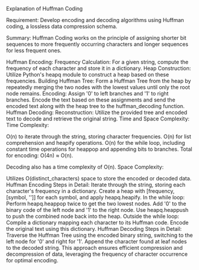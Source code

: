 Explanation of Huffman Coding

Requirement:
Develop encoding and decoding algorithms using Huffman coding, a lossless data compression schema.

Summary:
Huffman Coding works on the principle of assigning shorter bit sequences to more frequently occurring characters and longer sequences for less frequent ones.

Huffman Encoding:
Frequency Calculation: For a given string, compute the frequency of each character and store it in a dictionary.
Heap Construction: Utilize Python's heapq module to construct a heap based on these frequencies.
Building Huffman Tree: Form a Huffman Tree from the heap by repeatedly merging the two nodes with the lowest values until only the root node remains.
Encoding: Assign '0' to left branches and '1' to right branches. Encode the text based on these assignments and send the encoded text along with the heap tree to the huffman_decoding function.
Huffman Decoding:
Reconstruction: Utilize the provided tree and encoded text to decode and retrieve the original string.
Time and Space Complexity:
Time Complexity:

O(n) to iterate through the string, storing character frequencies.
O(n) for list comprehension and heapify operations.
O(n) for the while loop, including constant time operations for heappop and appending bits to branches.
Total for encoding: O(4n) ≈ O(n).

Decoding also has a time complexity of O(n).
Space Complexity:

Utilizes O(distinct_characters) space to store the encoded or decoded data.
Huffman Encoding Steps in Detail:
Iterate through the string, storing each character's frequency in a dictionary.
Create a heap with [frequency, [symbol, '']] for each symbol, and apply heapq.heapify.
In the while loop:
Perform heapq.heappop twice to get the two lowest nodes.
Add '0' to the binary code of the left node and '1' to the right node.
Use heapq.heappush to push the combined node back into the heap.
Outside the while loop:
Compile a dictionary mapping each character to its Huffman code.
Encode the original text using this dictionary.
Huffman Decoding Steps in Detail:
Traverse the Huffman Tree using the encoded binary string, switching to the left node for '0' and right for '1'. Append the character found at leaf nodes to the decoded string.
This approach ensures efficient compression and decompression of data, leveraging the frequency of character occurrence for optimal encoding.